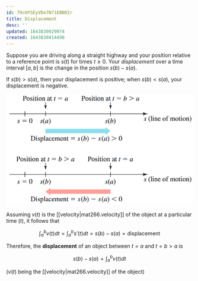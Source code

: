 ```yaml
---
id: 79cHYSEyVDo7N71EBN0Ir
title: Displacement
desc: ''
updated: 1643830929974
created: 1643830414498
---
```


Suppose you are driving along a straight highway and your position relative to a reference point is $s(t)$ for times $t\geq0$. Your *displacement* over a time interval $[a,b]$ is the change in the position $s(b)-s(a)$.

If $s(b)>s(a)$, then your displacement is positive; when $s(b)<s(a)$, your displacement is negative.

![](/assets/images/2022-02-02-12-37-26.png)

Assuming $v(t)$ is the [[velocity|mat266.velocity]] of the object at a particular time ($t$), it follows that

$$
\int^b_a{v(t)}{dt}=\int^b_a{s\prime(t)}{dt}=s(b)-s(a)=\text{displacement}
$$

Therefore, the **displacement** of an object between $t=a$ and $t=b>a$ is

$$
s(b)-s(a)=\int^b_a{v(t)}{dt}
$$

($v(t)$ being the [[velocity|mat266.velocity]] of the object)